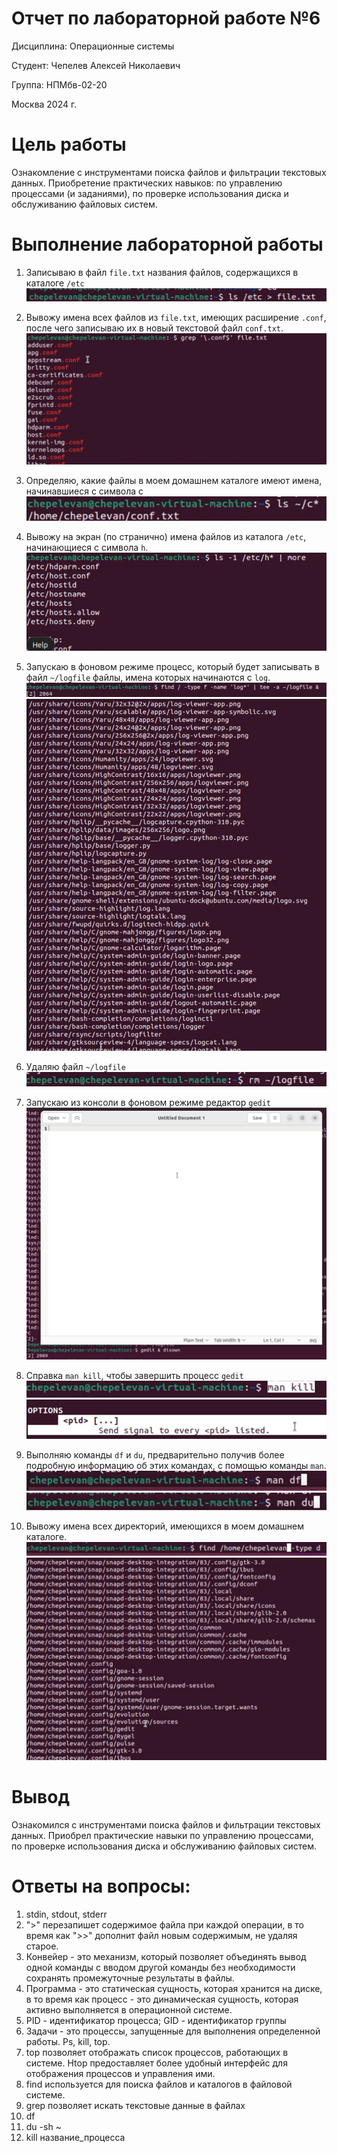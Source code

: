 # Отчет по лабораторной работе **№6**

Дисциплина: Операционные системы

Студент: Чепелев Алексей Николаевич

Группа: НПМбв-02-20

Москва 2024 г.


# Цель работы
Ознакомление с инструментами поиска файлов и фильтрации текстовых данных. Приобретение практических навыков: по управлению процессами (и заданиями), по проверке использования диска и обслуживанию файловых систем.

# Выполнение лабораторной работы
1. Записываю в файл ```file.txt``` названия файлов, содержащихся в каталоге ```/etc```
![alt text](image.png)

2. Вывожу имена всех файлов из ```file.txt```, имеющих расширение ```.conf```, после чего записываю их в новый текстовой файл ```conf.txt```.
![alt text](image-1.png)

3. Определяю, какие файлы в моем домашнем каталоге имеют имена, начинавшиеся с символа c
![alt text](image-2.png)

4. Вывожу на экран (по странично) имена файлов из каталога ```/etc```, начинающиеся с символа ```h```.
![alt text](image-3.png)

5. Запускаю в фоновом режиме процесс, который будет записывать в файл ```~/logfile``` файлы, имена которых начинаются с ```log```.
![alt text](image-4.png)
![alt text](image-5.png)

6. Удаляю файл ```~/logfile```
![alt text](image-6.png)

7. Запускаю из консоли в фоновом режиме редактор ```gedit```
![alt text](image-7.png)

8. Справка ```man kill```, чтобы завершить процесс ```gedit```
![alt text](image-8.png)
![alt text](image-9.png)

9. Выполняю команды ```df``` и ```du```, предварительно получив более подробную информацию об этих командах, с помощью команды ```man```.
![alt text](image-10.png)
![alt text](image-11.png)

10. Вывожу имена всех директорий, имеющихся в моем домашнем каталоге.
![alt text](image-12.png)
![alt text](image-13.png)

# Вывод
Ознакомился с инструментами поиска файлов и фильтрации текстовых данных. Приобрел практические навыки по управлению процессами, по проверке использования диска и обслуживанию файловых систем.


# Ответы на вопросы:
1. stdin, stdout, stderr
2. ">" перезапишет содержимое файла при каждой операции, в то время как ">>" дополнит файл новым содержимым, не удаляя старое.
3. Конвейер - это механизм, который позволяет объединять вывод одной команды с вводом другой команды без необходимости сохранять промежуточные результаты в файлы.
4. Программа - это статическая сущность, которая хранится на диске, в то время как процесс - это динамическая сущность, которая активно выполняется в операционной системе.
5. PID - идентификатор процесса; GID - идентификатор группы
6. Задачи - это процессы, запущенные для выполнения определенной работы. Ps, kill, top.
7. top позволяет отображать список процессов, работающих в системе. Htop предоставляет более удобный интерфейс для отображения процессов и управления ими.
8. find используется для поиска файлов и каталогов в файловой системе.
9. grep позволяет искать текстовые данные в файлах
10. df
11. du -sh ~
12. kill название_процесса
